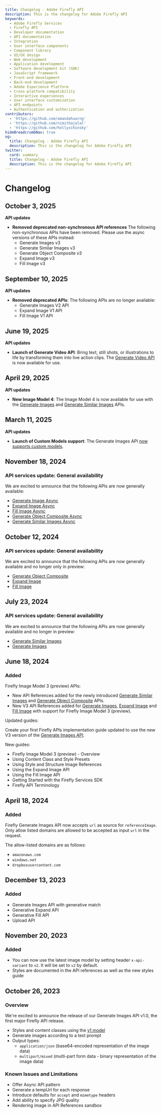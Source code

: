 ```yaml
---
title: Changelog - Adobe Firefly API
description: This is the changelog for Adobe Firefly API
keywords:
  - Adobe Firefly Services
  - Firefly API
  - Developer documentation
  - API documentation
  - Integration
  - User interface components
  - Component library
  - UI/UX design
  - Web development
  - Application development
  - Software development kit (SDK)
  - JavaScript framework
  - Front-end development
  - Back-end development
  - Adobe Experience Platform
  - Cross-platform compatibility
  - Interactive experiences
  - User interface customization
  - API endpoints
  - Authentication and authorization
contributors:
  - 'https://github.com/amandahuarng'
  - 'https://github.com/nimithajalal'
  - 'https://github.com/hollyschinsky'
hideBreadcrumbNav: true
og:
  title: Changelog - Adobe Firefly API
  description: This is the changelog for Adobe Firefly API
twitter:
  card: summary
  title: Changelog - Adobe Firefly API
  description: This is the changelog for Adobe Firefly API
---
```

<!-- TODO: Update with latest prod details, elaborate on API descriptions -->
# Changelog

## October 3, 2025

**API updates**

* **Removed deprecated non-synchronous API references** The following non-synchronous APIs have been removed. Please use the async versions of these APIs instead:
  * Generate Images v3
  * Generate Similar Images v3
  * Generate Object Composite v3
  * Expand Image v3
  * Fill Image v3

## September 10, 2025

**API updates**

* **Removed deprecated APIs**: The following APIs are no longer available:
  * Generate Images V2 API
  * Expand Image V1 API
  * Fill Image V1 API

## June 19, 2025

**API updates**

* **Launch of Generate Video API**: Bring text, still shots, or illustrations to life by transforming them into live action clips. The [Generate Video API](../api/generate_video/V3_Async/) is now available for use.

## April 29, 2025

**API updates**

* **New Image Model 4**: The Image Model 4 is now available for use with the [Generate Images](../api/image_generation/V3_Async/) and [Generate Similar Images](../api/generate-similar/V3_Async/) APIs.

## March 11, 2025

**API updates**

* **Launch of Custom Models support**: The Generate Images API [now supports custom models](../concepts/custom-models/index.md).

## November 18, 2024

### API services update: General availability

We are excited to announce that the following APIs are now generally available:

* [Generate Image Async](../api/image_generation/V3_Async/)
* [Expand Image Async](../api/generative_expand/V3_Async/)
* [Fill Image Async](../api/generative_fill/V3_Async/)
* [Generate Object Composite Async](../api/generate-object-composite/V3_Async/)
* [Generate Similar Images Async](../api/generate-similar/V3_Async/)

## October 12, 2024

### API services update: General availability

We are excited to announce that the following APIs are now generally available and no longer only in preview:

* [Generate Object Composite](../api/generate-object-composite/V3_Async/)
* [Expand Image](../api/generative_expand/V3_Async/)
* [Fill Image](../api/generative_fill/V3_Async/)

## July 23, 2024

### API services update: General availability

We are excited to announce that the following APIs are now generally available and no longer in preview:

* [Generate Similar Images](../api/generate-similar/V3_Async/)
* [Generate Images](../api/image_generation/V3_Async/)

## June 18, 2024

### Added

Firefly Image Model 3 (preview) APIs:

  * New API References added for the newly introduced [Generate Similar Images](../api/generate-similar/) and [Generate Object Composite](../api/generate-object-composite/) APIs.
  * New V3 API References added for [Generate Images](../api/image_generation/V3_Async/), [Expand Image](../api/generative_expand/V3_Async/) and [Fill Image](../api/generative_fill/V3_Async) with support for Firefly Image Model 3 (preview).

Updated guides:

Create your first Firefly APIs implementation guide updated to use the new V3 version of the [Generate Images API](../api/image_generation/V3_Async/).

New guides:

  * Firefly Image Model 3 (preview) - Overview
  * Using Content Class and Style Presets
  * Using Style and Structure Image References
  * Using the Expand Image API
  * Using the Fill Image API
  * Getting Started with the Firefly Services SDK
  * Firefly API Terminology

## April 18, 2024

### Added

Firefly Generate Images API now accepts `url` as source for `referenceImage`. Only allow listed domains are allowed to be accepted as input `url` in the request.

The allow-listed domains are as follows:

* `amazonaws.com`
* `windows.net`
* `dropboxusercontent.com`

## December 13, 2023

### Added

* Generate Images API with generative match
* Generative Expand API
* Generative Fill API
* Upload API

## November 20, 2023

### Added

* You can now use the latest image model by setting header `x-api-variant` to `v2`. It will be set to `v2` by default.
* Styles are documented in the API references as well as the new styles guide
  
## October 26, 2023

### Overview

We're excited to announce the release of our Generate Images API v1.0, the first major Firefly API release.

* Styles and content classes using the [v1 model](https://clio-assets.adobe.com/firefly/image-controls/v1/content.json)
* Generate images according to a text prompt
* Output types:
  * `application/json` (base64-encoded representation of the image data)
  * `multipart/mixed` (multi-part form data - binary representation of the image data)

### Known Issues and Limitations

* Offer Async API pattern
* Generate a tempUrl for each response
* Introduce defaults for `accept` and `mimetype` headers
* Add ability to specify JPG quality
* Rendering image in API References sandbox
